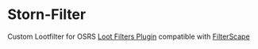 # Storn-Filter

Custom Lootfilter for OSRS [Loot Filters Plugin](https://github.com/riktenx/loot-filters) compatible with [FilterScape](https://filterscape.xyz/)
